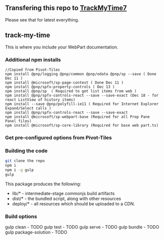 ## Transfering this repo to [TrackMyTime7](https://github.com/mikezimm/TrackMyTime7)
Please see that for latest everything.

## track-my-time

This is where you include your WebPart documentation.

### Additional npm installs
```
//Copied from Pivot-Tiles
npm install @pnp/logging @pnp/common @pnp/odata @pnp/sp --save ( Done Dec 11 )
npm install @microsoft/sp-page-context ( Done Dec 11 )
npm install @pnp/spfx-property-controls ( Dec 13 )
npm install @pnp/sp  ( Required to get list items from web )
npm install @pnp/spfx-controls-react --save --save-exact (Dec 18 - for react ListView of history items)
npm install --save @pnp/polyfill-ie11 ( Required for Internet Explorer Expand/Select calls )
npm install @pnp/spfx-controls-react --save --save-exact
npm install @microsoft/sp-webpart-base (Required for all Prop Pane Panel files)
npm install @microsoft/sp-core-library (Required for base web part.ts)

```

### Get pre-configured options from Pivot-Tiles


### Building the code

```bash
git clone the repo
npm i
npm i -g gulp
gulp
```

This package produces the following:

* lib/* - intermediate-stage commonjs build artifacts
* dist/* - the bundled script, along with other resources
* deploy/* - all resources which should be uploaded to a CDN.

### Build options

gulp clean - TODO
gulp test - TODO
gulp serve - TODO
gulp bundle - TODO
gulp package-solution - TODO
